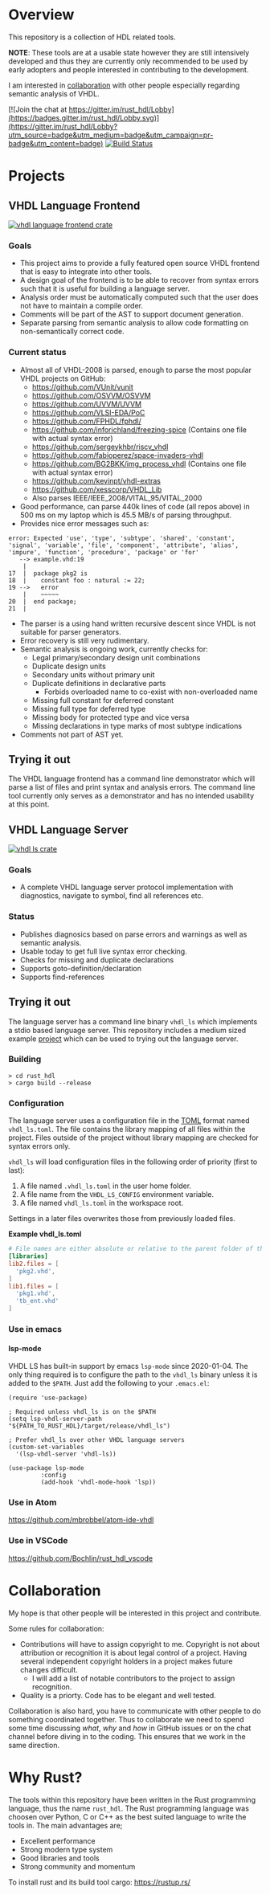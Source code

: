 # Overview
This repository is a collection of HDL related tools.

**NOTE**: These tools are at a usable state however they are still intensively developed and thus they are currently only recommended to be used by early adopters and people interested in contributing to the development.

I am interested in [collaboration](#Collaboration) with other people especially regarding semantic analysis of VHDL.

[![Join the chat at https://gitter.im/rust_hdl/Lobby](https://badges.gitter.im/rust_hdl/Lobby.svg)](https://gitter.im/rust_hdl/Lobby?utm_source=badge&utm_medium=badge&utm_campaign=pr-badge&utm_content=badge)
[![Build Status](https://github.com/kraigher/rust_hdl/workflows/Build%20%26%20test%20all%20configs/badge.svg)](https://github.com/kraigher/rust_hdl/actions?query=workflow%3A%22Build+%26+test+all+configs%22)

# Projects
## VHDL Language Frontend
[![vhdl language frontend crate](https://img.shields.io/crates/v/vhdl_lang.svg)](https://crates.io/crates/vhdl_lang)
### Goals
- This project aims to provide a fully featured open source VHDL frontend that is easy to integrate into other tools.
- A design goal of the frontend is to be able to recover from syntax errors such that it is useful for building a language server.
- Analysis order must be automatically computed such that the user does not have to maintain a compile order.
- Comments will be part of the AST to support document generation.
- Separate parsing from semantic analysis to allow code formatting on non-semantically correct code.

### Current status
- Almost all of VHDL-2008 is parsed, enough to parse the most popular VHDL projects on GitHub:
   - https://github.com/VUnit/vunit
   - https://github.com/OSVVM/OSVVM
   - https://github.com/UVVM/UVVM
   - https://github.com/VLSI-EDA/PoC
   - https://github.com/FPHDL/fphdl/
   - https://github.com/inforichland/freezing-spice (Contains one file with actual syntax error)
   - https://github.com/sergeykhbr/riscv_vhdl
   - https://github.com/fabioperez/space-invaders-vhdl
   - https://github.com/BG2BKK/img_process_vhdl (Contains one file with actual syntax error)
   - https://github.com/kevinpt/vhdl-extras
   - https://github.com/xesscorp/VHDL_Lib
   - Also parses IEEE/IEEE_2008/VITAL_95/VITAL_2000
- Good performance, can parse 440k lines of code (all repos above) in 500 ms on my laptop which is 45.5 MB/s of parsing throughput.
- Provides nice error messages such as:
```
error: Expected 'use', 'type', 'subtype', 'shared', 'constant', 'signal', 'variable', 'file', 'component', 'attribute', 'alias', 'impure', 'function', 'procedure', 'package' or 'for'
   --> example.vhd:19
    |
17  |  package pkg2 is
18  |    constant foo : natural := 22;
19 -->   error
    |    ~~~~~
20  |  end package;
21  |
```

- The parser is a using hand written recursive descent since VHDL is not suitable for parser generators.
- Error recovery is still very rudimentary.
- Semantic analysis is ongoing work, currently checks for:
  - Legal primary/secondary design unit combinations
  - Duplicate design units
  - Secondary units without primary unit
  - Duplicate definitions in declarative parts
    - Forbids overloaded name to co-exist with non-overloaded name
  - Missing full constant for deferred constant
  - Missing full type for deferred type
  - Missing body for protected type and vice versa
  - Missing declarations in type marks of most subtype indications
- Comments not part of AST yet.

## Trying it out
The VHDL language frontend has a command line demonstrator which will parse a list of files and print syntax and analysis errors. The command line tool currently only serves as a demonstrator and has no intended usability at this point.

## VHDL Language Server
[![vhdl ls crate](https://img.shields.io/crates/v/vhdl_ls.svg)](https://crates.io/crates/vhdl_ls)
### Goals
- A complete VHDL language server protocol implementation with diagnostics, navigate to symbol, find all references etc.

### Status
- Publishes diagnosics based on parse errors and warnings as well as semantic analysis.
- Usable today to get full live syntax error checking.
- Checks for missing and duplicate declarations
- Supports goto-definition/declaration
- Supports find-references

## Trying it out
The language server has a command line binary `vhdl_ls` which implements a stdio based language server.
This repository includes a medium sized example [project](example_project/README.md) which can be used to trying out the language server.

### Building
```console
> cd rust_hdl
> cargo build --release
```

### Configuration
The language server uses a configuration file in the [TOML](https://github.com/toml-lang/toml) format named `vhdl_ls.toml`.
The file contains the library mapping of all files within the project. Files outside of the project without library mapping are checked for syntax errors only.

`vhdl_ls` will load configuration files in the following order of priority (first to last):
1. A file named `.vhdl_ls.toml` in the user home folder.
2. A file name from the `VHDL_LS_CONFIG` environment variable.
3. A file named `vhdl_ls.toml` in the workspace root.

Settings in a later files overwrites those from previously loaded files.

**Example vhdl_ls.toml**

```toml
# File names are either absolute or relative to the parent folder of the vhdl_ls.toml file
[libraries]
lib2.files = [
  'pkg2.vhd',
]
lib1.files = [
  'pkg1.vhd',
  'tb_ent.vhd'
]
```

### Use in emacs
#### lsp-mode
VHDL LS has built-in support by emacs `lsp-mode` since 2020-01-04.
The only thing required is to configure the path to the `vhdl_ls` binary unless it is added to the `$PATH`.
Just add the following to your `.emacs.el`:
```elisp
(require 'use-package)

; Required unless vhdl_ls is on the $PATH
(setq lsp-vhdl-server-path "${PATH_TO_RUST_HDL}/target/release/vhdl_ls")

; Prefer vhdl_ls over other VHDL language servers
(custom-set-variables
  '(lsp-vhdl-server 'vhdl-ls))

(use-package lsp-mode
         :config
         (add-hook 'vhdl-mode-hook 'lsp))
```

### Use in Atom
https://github.com/mbrobbel/atom-ide-vhdl

### Use in VSCode
https://github.com/Bochlin/rust_hdl_vscode

# Collaboration
My hope is that other people will be interested in this project and contribute.

Some rules for collaboration:
- Contributions will have to assign copyright to me. Copyright is not about attribution or recognition it is about legal control of a project. Having several independent copyright holders in a project makes future changes difficult.
  - I will add a list of notable contributors to the project to assign recognition.
- Quality is a priorty. Code has to be elegant and well tested.

Collaboration is also hard, you have to communicate with other people to do something coordinated together. Thus to collaborate we need to spend some time discussing *what*, *why* and *how* in GitHub issues or on the chat channel before diving in to the coding. This ensures that we work in the same direction.

# Why Rust?
The tools within this repository have been written in the Rust programming language, thus the name `rust_hdl`.
The Rust programming language was choosen over Python, C or C++ as the best suited language to write the tools in.
The main advantages are;
- Excellent performance
- Strong modern type system
- Good libraries and tools
- Strong community and momentum

To install rust and its build tool cargo: https://rustup.rs/
